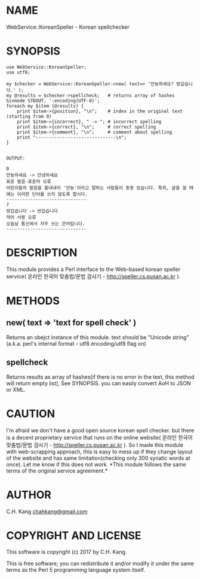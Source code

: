 # NAME

WebService::KoreanSpeller - Korean spellchecker

# SYNOPSIS

    use WebService::KoreanSpeller;
    use utf8;

    my $checker = WebService::KoreanSpeller->new( text=> '안뇽하세요? 방갑습니다.' );
    my @results = $checker->spellcheck;   # returns array of hashes
    binmode STDOUT, ':encoding(UTF-8)';
    foreach my $item (@results) {
        print $item->{position}, "\n";    # index in the original text (starting from 0)
        print $item->{incorrect}, " -> "; # incorrect spelling
        print $item->{correct}, "\n";     # correct spelling
        print $item->{comment}, "\n";     # comment about spelling
        print "------------------------------\n";
    }


    OUTPUT:

    0
    안뇽하세요 -> 안녕하세요
    표준 발음·표준어 오류
    어린이들의 발음을 흉내내어 '안뇽'이라고 말하는 사람들이 종종 있습니다. 특히, 글을 쓸 때에는 이러한 단어를 쓰지 않도록 합시다.
    ------------------------------
    7
    방갑습니다 -> 반갑습니다
    약어 사용 오류
    오늘날 통신에서 자주 쓰는 은어입니다.
    ------------------------------

# DESCRIPTION

This module provides a Perl interface to the Web-based korean speller service( 온라인 한국어 맞춤법/문법 검사기 - http://speller.cs.pusan.ac.kr ).

# METHODS

## new( text => 'text for spell check' )

Returns an obejct instance of this module. text should be "Unicode string"(a.k.a. perl's internal format - utf8 encoding/utf8 flag on)

## spellcheck

Returns results as array of hashes(if there is no error in the text, this method will return empty list), See SYNOPSIS. you can easily convert AoH to JSON or XML.

# CAUTION

I'm afraid we don't have a good open source korean spell checker. but there is a decent proprietary service that runs on the online website( 온라인 한국어 맞춤법/문법 검사기 - http://speller.cs.pusan.ac.kr ). So I made this module with web-scrapping approach, this is easy to mess up if they change layout of the website and has same limitation(checking only 300 synatic words at once). Let me know if this does not work. \*This module follows the same terms of the original service agreement.\*

# AUTHOR

C.H. Kang <chahkang@gmail.com>

# COPYRIGHT AND LICENSE

This software is copyright (c) 2017 by C.H. Kang.

This is free software; you can redistribute it and/or modify it under
the same terms as the Perl 5 programming language system itself.
